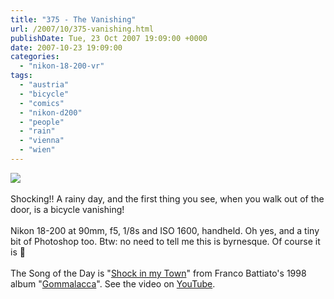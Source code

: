 ```yaml
---
title: "375 - The Vanishing"
url: /2007/10/375-vanishing.html
publishDate: Tue, 23 Oct 2007 19:09:00 +0000
date: 2007-10-23 19:09:00
categories: 
  - "nikon-18-200-vr"
tags: 
  - "austria"
  - "bicycle"
  - "comics"
  - "nikon-d200"
  - "people"
  - "rain"
  - "vienna"
  - "wien"
---
```

<a href="https://d25zfm9zpd7gm5.cloudfront.net/1200x1200/2007/20071023_072921_double_irregular.jpg" target="_blank"><img src="https://d25zfm9zpd7gm5.cloudfront.net/0600x0600/2007/20071023_072921_double_irregular.jpg"/></a><br/><br/>Shocking!! A rainy day, and the first thing you see, when you walk out of the door, is a bicycle vanishing!<br/><br/>Nikon 18-200 at 90mm, f5, 1/8s and ISO 1600, handheld. Oh yes, and a tiny bit of Photoshop too. Btw: no need to tell me this is byrnesque. Of course it is 🙂<br/><br/>The Song of the Day is "<a href="http://www.lyricsmania.com/print/7593.html" target="_blank">Shock in my Town</a>" from Franco Battiato's 1998 album "<a href="http://www.amazon.com/Gommalacca-Franco-Battiato/dp/B00000GAXV" target="_blank">Gommalacca</a>". See the video on <a href="http://www.youtube.com/watch?v=cXV952i_EQE" target="_blank">YouTube</a>.
